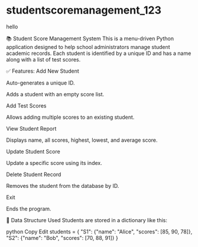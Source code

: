 # studentscoremanagement_123
hello

📚 Student Score Management System
This is a menu-driven Python application designed to help school administrators manage student academic records. Each student is identified by a unique ID and has a name along with a list of test scores.

✅ Features:
Add New Student

Auto-generates a unique ID.

Adds a student with an empty score list.

Add Test Scores

Allows adding multiple scores to an existing student.

View Student Report

Displays name, all scores, highest, lowest, and average score.

Update Student Score

Update a specific score using its index.

Delete Student Record

Removes the student from the database by ID.

Exit

Ends the program.

🧠 Data Structure Used
Students are stored in a dictionary like this:

python
Copy
Edit
students = {
    "S1": {"name": "Alice", "scores": [85, 90, 78]},
    "S2": {"name": "Bob", "scores": [70, 88, 91]}
}
